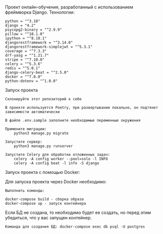 Проект онлайн-обучения, разработанный с использованием фреймворка Django.
Технологии:

    python = "^3.10"
    django = "4.2"
    psycopg2-binary = "^2.9.9"
    pillow = "^10.1.0"
    ipython = "^8.18.1"
    djangorestframework = "^3.14.0"
    djangorestframework-simplejwt = "^5.3.1"
    coverage = "^7.3.3"
    drf-yasg = "^1.21.7"
    stripe = "^7.10.0"
    celery = "^5.3.6"
    redis = "^5.0.1"
    django-celery-beat = "^2.5.0"
    docker = "^7.0.0"
    python-dotenv = "^1.0.0"

Запуск проекта

    Склонируйте этот репозиторий к себе

    В проекте используется Poetry, при развертывании локально, он подтянет зависимости автоматически 

    В файле .env.sample заполните необходимые переменные окружения

    Примените миграции:
        python3 manage.py migrate

    Запустите сервер:
        python3 manage.py runserver

    Запустите Celery для обработки отложенных задач:
        celery -A config worker --pool=solo -l INFO
        celery -A config beat -l info -S django

Запуск проекта с помощью Docker:

Для запуска проекта через Docker необходимо:

    Выполнить команды:

    docker-compose build - сборка образа
    docker-compose up - запуск контейнера

Если БД не создана, то необходимо будет ее создать, но перед этим убедиться, что у вас запущен контейнер.

    Команда для создания БД: docker-compose exec db psql -U postgres
